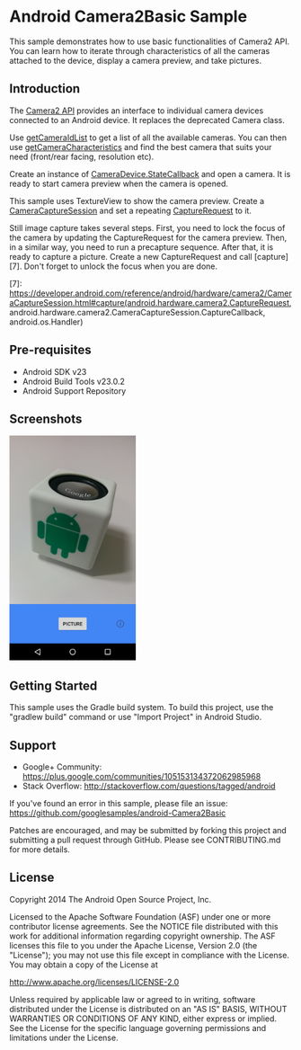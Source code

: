 
Android Camera2Basic Sample
===================================

This sample demonstrates how to use basic functionalities of Camera2
API. You can learn how to iterate through characteristics of all the
cameras attached to the device, display a camera preview, and take
pictures.

Introduction
------------

The [Camera2 API][1] provides an interface to individual camera
devices connected to an Android device. It replaces the deprecated
Camera class.

Use [getCameraIdList][2] to get a list of all the available
cameras. You can then use [getCameraCharacteristics][3] and find the
best camera that suits your need (front/rear facing, resolution etc).

Create an instance of [CameraDevice.StateCallback][4] and open a
camera. It is ready to start camera preview when the camera is opened.

This sample uses TextureView to show the camera preview. Create a
[CameraCaptureSession][5] and set a repeating [CaptureRequest][6] to it.

Still image capture takes several steps. First, you need to lock the
focus of the camera by updating the CaptureRequest for the camera
preview. Then, in a similar way, you need to run a precapture
sequence. After that, it is ready to capture a picture. Create a new
CaptureRequest and call [capture][7]. Don't forget to unlock the focus
when you are done.

[1]: https://developer.android.com/reference/android/hardware/camera2/package-summary.html
[2]: https://developer.android.com/reference/android/hardware/camera2/CameraManager.html#getCameraIdList()
[3]: https://developer.android.com/reference/android/hardware/camera2/CameraManager.html#getCameraCharacteristics(java.lang.String)
[4]: https://developer.android.com/reference/android/hardware/camera2/CameraDevice.StateCallback.html
[5]: https://developer.android.com/reference/android/hardware/camera2/CameraCaptureSession.html
[6]: https://developer.android.com/reference/android/hardware/camera2/CaptureRequest.html
[7]: https://developer.android.com/reference/android/hardware/camera2/CameraCaptureSession.html#capture(android.hardware.camera2.CaptureRequest, android.hardware.camera2.CameraCaptureSession.CaptureCallback, android.os.Handler)

Pre-requisites
--------------

- Android SDK v23
- Android Build Tools v23.0.2
- Android Support Repository

Screenshots
-------------

<img src="screenshots/main.png" height="400" alt="Screenshot"/> 

Getting Started
---------------

This sample uses the Gradle build system. To build this project, use the
"gradlew build" command or use "Import Project" in Android Studio.

Support
-------

- Google+ Community: https://plus.google.com/communities/105153134372062985968
- Stack Overflow: http://stackoverflow.com/questions/tagged/android

If you've found an error in this sample, please file an issue:
https://github.com/googlesamples/android-Camera2Basic

Patches are encouraged, and may be submitted by forking this project and
submitting a pull request through GitHub. Please see CONTRIBUTING.md for more details.

License
-------

Copyright 2014 The Android Open Source Project, Inc.

Licensed to the Apache Software Foundation (ASF) under one or more contributor
license agreements.  See the NOTICE file distributed with this work for
additional information regarding copyright ownership.  The ASF licenses this
file to you under the Apache License, Version 2.0 (the "License"); you may not
use this file except in compliance with the License.  You may obtain a copy of
the License at

http://www.apache.org/licenses/LICENSE-2.0

Unless required by applicable law or agreed to in writing, software
distributed under the License is distributed on an "AS IS" BASIS, WITHOUT
WARRANTIES OR CONDITIONS OF ANY KIND, either express or implied.  See the
License for the specific language governing permissions and limitations under
the License.
